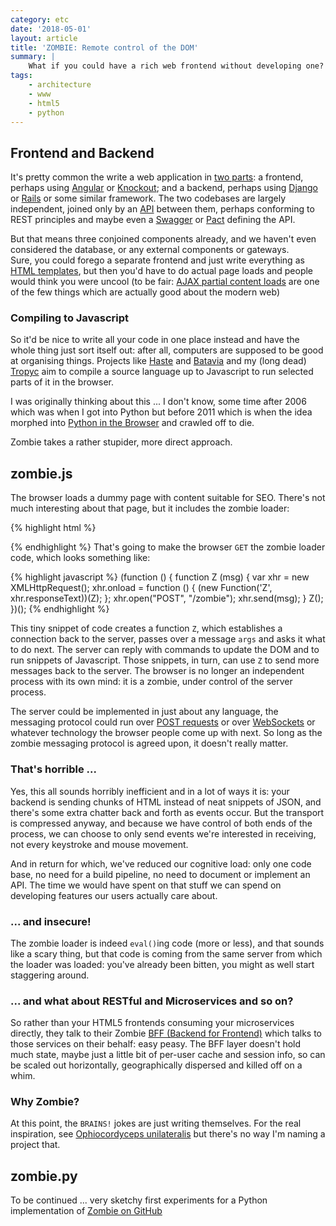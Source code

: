 ```yaml
---
category: etc
date: '2018-05-01'
layout: article
title: 'ZOMBIE: Remote control of the DOM'
summary: |
    What if you could have a rich web frontend without developing one?
tags:
    - architecture
    - www
    - html5
    - python
---
```


## Frontend and Backend

It's pretty common the write a web application in 
[two parts](../mobile-app-architecture/): a frontend, 
perhaps using [Angular](https://angular.io/) or [Knockout](http://knockoutjs.com/);
and a backend, perhaps using [Django](https://www.djangoproject.com/)
or [Rails](http://rubyonrails.org/) or some similar framework.  The two codebases
are largely independent, joined only by an [API](../tranquil-apis/) between them, perhaps conforming
to REST principles and maybe even a [Swagger](https://swagger.io/) or
[Pact](https://docs.pact.io/) defining the API.

But that means three conjoined components already, and we haven't even considered
the database, or any external components or gateways.   
Sure, you could forego a separate frontend and just write everything as
[HTML templates](../templates-fugit/), but then you'd have to do actual page
loads and people would think you
were uncool (to be fair:
[AJAX partial content loads](../static-jquery-dynamic/)
are one of the few things which are actually good about the modern web)

### Compiling to Javascript

So it'd be nice to write all your code in one place instead and have the whole
thing just sort itself out: after all, computers are supposed to be good at 
organising things.  Projects like [Haste](https://haste-lang.org/) and
[Batavia](https://batavia.readthedocs.io/en/latest/) and my 
(long dead) [Tropyc](https://github.com/nickzoic/tropyc) aim to compile a source
language up to Javascript to run selected parts of it in the browser.

I was originally thinking about this ... I don't know, some time
after 2006 which was when I got into Python but before 2011 which 
is when the idea morphed into
[Python in the Browser](../python-in-the-browser/) and crawled off to die.

Zombie takes a rather stupider, more direct approach.

## zombie.js

The browser loads a dummy page with content suitable for SEO.  There's not much 
interesting about that page, but it includes the zombie loader:

{% highlight html %}
<script src="/zombie"></script>
{% endhighlight %}
That's going to make the browser `GET` the zombie loader code, which looks something
like:

{% highlight javascript %}
(function () {
  function Z (msg) {
    var xhr = new XMLHttpRequest();
    xhr.onload = function () {
      (new Function('Z', xhr.responseText))(Z);
    };
    xhr.open("POST", "/zombie");
    xhr.send(msg);
  }
  Z();
})();
{% endhighlight %}

This tiny snippet of code creates a function `Z`, which establishes a connection
back to the server, passes over a message `args` and asks it what to do next.
The server can reply with commands to update the DOM and to run snippets of Javascript.
Those snippets, in turn, can use `Z` to send more messages back
to the server.  The browser is no longer an independent process with its own mind:
it is a zombie, under control of the server process.

The server could be implemented in just about any language, the messaging protocol could run
over [POST requests](http://blog.fanout.io/2013/03/04/long-polling-doesnt-totally-suck/)
or over [WebSockets](https://developer.mozilla.org/en-US/docs/Web/API/WebSockets_API)
or whatever technology the browser people come up with next.  So long as the zombie
messaging protocol is agreed upon, it doesn't really matter.

### That's horrible ...

Yes, this all sounds horribly inefficient and in a lot of ways it is: your backend 
is sending chunks of HTML instead of neat snippets of JSON, and there's some extra
chatter back and forth as events occur.  But the transport is compressed anyway,
and because we have control of both ends of the process, we can choose to only send
events we're interested in receiving, not every keystroke and mouse movement.

And in return for which, we've reduced our cognitive load: only one code base,
no need for a build pipeline, no need to document or implement an API.  The time
we would have spent on that stuff we can spend on developing features our users
actually care about.

### ... and insecure!

The zombie loader is indeed `eval()`ing code (more or less), and that sounds like
a scary thing, but that code is coming from the same server from which the loader
was loaded: you've already been bitten, you might as well start staggering around.

### ... and what about RESTful and Microservices and so on?

So rather than your HTML5 frontends consuming your microservices directly, they
talk to their Zombie [BFF (Backend for Frontend)](https://samnewman.io/patterns/architectural/bff/)
which talks to those services on their behalf: easy peasy.  The BFF layer doesn't 
hold much state, maybe just a little bit of per-user cache and session info, so can
be scaled out horizontally, geographically dispersed and killed off on a whim.

### Why Zombie?

At this point, the `BRAINS!` jokes are just writing themselves.
For the real inspiration, see
[Ophiocordyceps unilateralis](https://www.theatlantic.com/science/archive/2017/11/how-the-zombie-fungus-takes-over-ants-bodies-to-control-their-minds/545864/) 
but there's no way I'm naming a project that.

## zombie.py

To be continued ... very sketchy first experiments for a Python implementation of
[Zombie on GitHub](https://github.com/nickzoic/zombie/)


